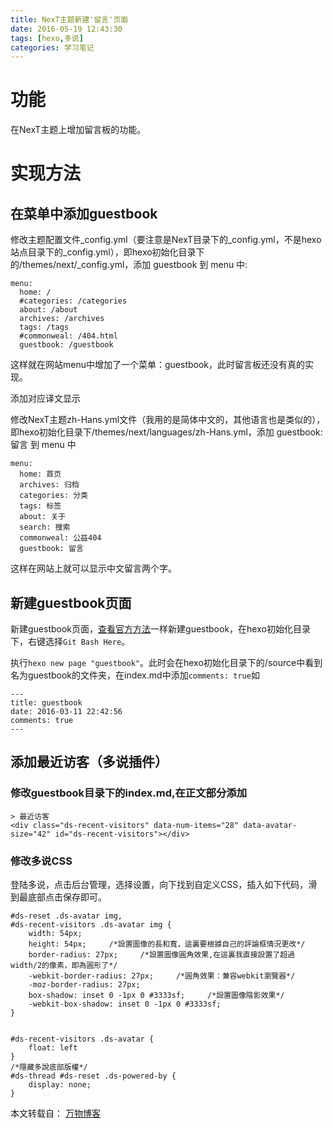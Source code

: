 ```yaml
---
title: NexT主题新建'留言'页面
date: 2016-05-19 12:43:30
tags: [hexo,多说]
categories: 学习笔记
---
```

# 功能 #
在NexT主题上增加留言板的功能。 

# 实现方法 #
## 在菜单中添加guestbook ##

修改主题配置文件_config.yml（要注意是NexT目录下的_config.yml，不是hexo站点目录下的_config.yml），即hexo初始化目录下的/themes/next/_config.yml，添加 guestbook 到 menu 中:
```
menu:
  home: /  
  #categories: /categories  
  about: /about  
  archives: /archives  
  tags: /tags  
  #commonweal: /404.html  
  guestbook: /guestbook
```

这样就在网站menu中增加了一个菜单：guestbook，此时留言板还没有真的实现。 

<!--more-->

添加对应译文显示

修改NexT主题zh-Hans.yml文件（我用的是简体中文的，其他语言也是类似的），即hexo初始化目录下/themes/next/languages/zh-Hans.yml，添加 guestbook: 留言 到 menu 中
```
menu:
  home: 首页
  archives: 归档
  categories: 分类
  tags: 标签
  about: 关于
  search: 搜索
  commonweal: 公益404
  guestbook: 留言
```
这样在网站上就可以显示中文留言两个字。

## 新建guestbook页面 ##

新建guestbook页面，[查看官方方法](http://theme-next.iissnan.com/theme-settings.html#tags-page "添加「标签」页面")一样新建guestbook，在hexo初始化目录下，右键选择`Git Bash Here`。

执行`hexo new page "guestbook"`。此时会在hexo初始化目录下的/source中看到名为guestbook的文件夹，在index.md中添加`comments: true`如
```
---
title: guestbook
date: 2016-03-11 22:42:56
comments: true
---
```
## 添加最近访客（多说插件） ##

### 修改guestbook目录下的index.md,在正文部分添加 ###
```
> 最近访客
<div class="ds-recent-visitors" data-num-items="28" data-avatar-size="42" id="ds-recent-visitors"></div>
```

### 修改多说CSS ###

登陆多说，点击后台管理，选择设置，向下找到自定义CSS，插入如下代码，滑到最底部点击保存即可。
```
#ds-reset .ds-avatar img,
#ds-recent-visitors .ds-avatar img {
    width: 54px;
    height: 54px;     /*設置圖像的長和寬，這裏要根據自己的評論框情況更改*/
    border-radius: 27px;     /*設置圖像圓角效果,在這裏我直接設置了超過width/2的像素，即為圓形了*/
    -webkit-border-radius: 27px;     /*圓角效果：兼容webkit瀏覽器*/
    -moz-border-radius: 27px;
    box-shadow: inset 0 -1px 0 #3333sf;     /*設置圖像陰影效果*/
    -webkit-box-shadow: inset 0 -1px 0 #3333sf;
}


#ds-recent-visitors .ds-avatar {
    float: left
}
/*隱藏多說底部版權*/
#ds-thread #ds-reset .ds-powered-by {
    display: none;
}
```

本文转载自： [万物博客](http://www.lovexing.cn/2016/04/29/NexT%E4%B8%BB%E9%A2%98%E6%96%B0%E5%BB%BA-%E7%95%99%E8%A8%80-%E9%A1%B5%E9%9D%A2/ "万物博客")


